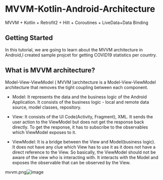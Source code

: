 # MVVM-Kotlin-Android-Architecture
MVVM + Kotlin + Retrofit2 + Hilt + Coroutines + LiveData+Data Binding

## Getting Started
In this tutorial, we are going to learn about the MVVM architecture in Android,I created sample projcet for getting COVID19 statistics per country.

## What is MVVM architecture?
Model-View-ViewModel ( MVVM )architecture is a Model-View-ViewModel architecture that removes the tight coupling between each component. 

- Model:
It represents the data and the business logic of the Android Application. It consists of the business logic - local and remote data source, model classes, repository.

- View:
It consists of the UI Code(Activity, Fragment), XML. It sends the user action to the ViewModel but does not get the response back directly. To get the response, it has to subscribe to the observables which ViewModel exposes to it.

- ViewModel:
It is a bridge between the View and Model(business logic). It does not have any clue which View has to use it as it does not have a direct reference to the View. So basically, the ViewModel should not be aware of the view who is interacting with. It interacts with the Model and exposes the observable that can be observed by the View.

mvvm.png![image](https://user-images.githubusercontent.com/17107040/115162429-84f2e380-a0b4-11eb-926e-b2b8ca78fc26.png)
